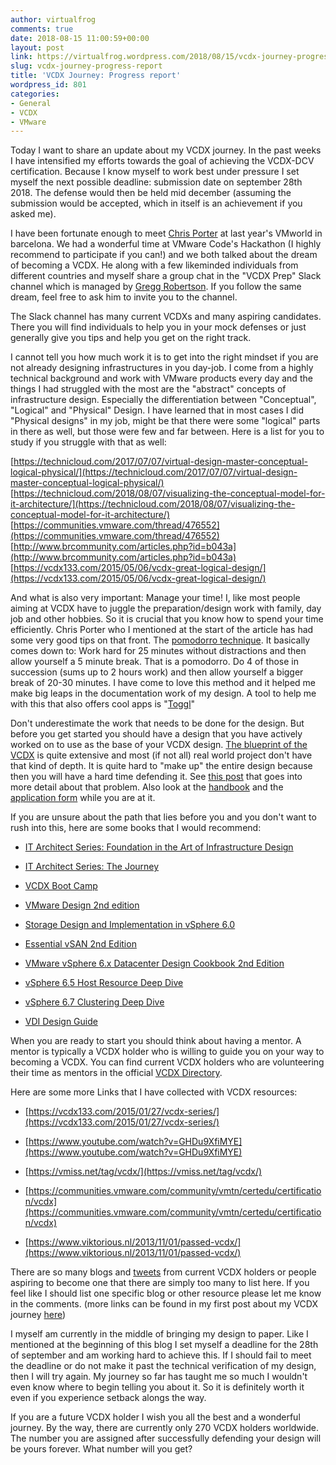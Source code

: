 ```yaml
---
author: virtualfrog
comments: true
date: 2018-08-15 11:00:59+00:00
layout: post
link: https://virtualfrog.wordpress.com/2018/08/15/vcdx-journey-progress-report/
slug: vcdx-journey-progress-report
title: 'VCDX Journey: Progress report'
wordpress_id: 801
categories:
- General
- VCDX
- VMware
---
```


Today I want to share an update about my VCDX journey. In the past weeks I have intensified my efforts towards the goal of achieving the VCDX-DCV certification. Because I know myself to work best under pressure I set myself the next possible deadline: submission date on september 28th 2018. The defense would then be held mid december (assuming the submission would be accepted, which in itself is an achievement if you asked me).<!-- more -->

I have been fortunate enough to meet [Chris Porter](https://vexpert.vmware.com/directory/936) at last year's VMworld in barcelona. We had a wonderful time at VMware Code's Hackathon (I highly recommend to participate if you can!) and we both talked about the dream of becoming a VCDX. He along with a few likeminded individuals from different countries and myself share a group chat in the "VCDX Prep" Slack channel which is managed by [Gregg Robertson](https://twitter.com/GreggRobertson5). If you follow the same dream, feel free to ask him to invite you to the channel.

The Slack channel has many current VCDXs and many aspiring candidates. There you will find individuals to help you in your mock defenses or just generally give you tips and help you get on the right track.

I cannot tell you how much work it is to get into the right mindset if you are not already designing infrastructures in you day-job. I come from a highly technical background and work with VMware products every day and the things I had struggled with the most are the "abstract" concepts of infrastructure design. Especially the differentiation between "Conceptual", "Logical" and "Physical" Design. I have learned that in most cases I did "Physical designs" in my job, might be that there were some "logical" parts in there as well, but those were few and far between. Here is a list for you to study if you struggle with that as well:

[https://technicloud.com/2017/07/07/virtual-design-master-conceptual-logical-physical/](https://technicloud.com/2017/07/07/virtual-design-master-conceptual-logical-physical/)
[https://technicloud.com/2018/08/07/visualizing-the-conceptual-model-for-it-architecture/](https://technicloud.com/2018/08/07/visualizing-the-conceptual-model-for-it-architecture/)
[https://communities.vmware.com/thread/476552](https://communities.vmware.com/thread/476552)
[http://www.brcommunity.com/articles.php?id=b043a](http://www.brcommunity.com/articles.php?id=b043a)
[https://vcdx133.com/2015/05/06/vcdx-great-logical-design/](https://vcdx133.com/2015/05/06/vcdx-great-logical-design/)

And what is also very important: Manage your time! I, like most people aiming at VCDX have to juggle the preparation/design work with family, day job and other hobbies. So it is crucial that you know how to spend your time efficiently. Chris Porter who I mentioned at the start of the article has had some very good tips on that front. The [pomodorro technique](https://francescocirillo.com/pages/pomodoro-technique). It basically comes down to: Work hard for 25 minutes without distractions and then allow yourself a 5 minute break. That is a pomodorro. Do 4 of those in succession (sums up to 2 hours work) and then allow yourself a bigger break of 20-30 minutes. I have come to love this method and it helped me make big leaps in the documentation work of my design. A tool to help me with this that also offers cool apps is "[Toggl](https://www.toggl.com/)"

Don't underestimate the work that needs to be done for the design. But before you get started you should have a design that you have actively worked on to use as the base of your VCDX design. [The blueprint of the VCDX](https://www.vmware.com/content/dam/digitalmarketing/vmware/en/pdf/certification/vmw-vcdx6-dcv-blueprint.pdf) is quite extensive and most (if not all) real world project don't have that kind of depth. It is quite hard to "make up" the entire design because then you will have a hard time defending it. See [this post](https://communities.vmware.com/thread/327300) that goes into more detail about that problem. Also look at the [handbook](https://www.vmware.com/content/dam/digitalmarketing/vmware/en/pdf/certification/vmw-vcdx6-dcv-handbook.pdf) and the [application form](https://www.vmware.com/content/dam/digitalmarketing/vmware/en/pdf/certification/vmw-vcdx6-dcv-application-v1.1.pdf) while you are at it.

If you are unsure about the path that lies before you and you don't want to rush into this, here are some books that I would recommend:



 	
  * [IT Architect Series: Foundation in the Art of Infrastructure Design](http://www.lulu.com/shop/john-yani-arrasjid-vcdx-001-and-chris-mccain-vcdx-079-and-mark-gabryjelski-vcdx-023/it-architect-series-foundation-in-the-art-of-infrastructure-design-a-practical-guide-for-it-architects/ebook/product-23278130.html?ppn=1)

 	
  * [IT Architect Series: The Journey](http://www.lulu.com/shop/melissa-palmer-vcdx-236/it-architect-series-the-journey-a-guidebook-for-anyone-interested-in-it-architecture/hardcover/product-23298646.html)

 	
  * [VCDX Boot Camp](https://www.amazon.com/VCDX-Boot-Camp-Preparing-Technology/dp/0321910591)

 	
  * [VMware Design 2nd edition](https://www.amazon.com/VMware-vSphere-Design-Forbes-Guthrie/dp/1118407911)

 	
  * [Storage Design and Implementation in vSphere 6.0](https://www.amazon.com/Storage-Design-Implementation-vSphere-Technology/dp/0134268105)

 	
  * [Essential vSAN 2nd Edition](https://www.amazon.com/Essential-Virtual-SAN-VSAN-Administrators/dp/0134511662)

 	
  * [VMware vSphere 6.x Datacenter Design Cookbook 2nd Edition](https://www.amazon.com/VMware-vSphere-Datacenter-Design-Cookbook/dp/1785283464)

 	
  * [vSphere 6.5 Host Resource Deep Dive](https://www.amazon.com/VMware-vSphere-Host-Resources-Deep/dp/1540873064)

 	
  * [vSphere 6.7 Clustering Deep Dive](https://www.amazon.com/VMware-vSphere-6-7-Clustering-Deepdive/dp/1722625325/)

 	
  * [VDI Design Guide](https://www.amazon.com/VDI-Design-Guide-comprehensive-standards/dp/1977535526)

When you are ready to start you should think about having a mentor. A mentor is typically a VCDX holder who is willing to guide you on your way to becoming a VCDX. You can find current VCDX holders who are volunteering their time as mentors in the official [VCDX Directory](https://vcdx.vmware.com/).

Here are some more Links that I have collected with VCDX resources:



 	
  * [https://vcdx133.com/2015/01/27/vcdx-series/](https://vcdx133.com/2015/01/27/vcdx-series/)

 	
  * [https://www.youtube.com/watch?v=GHDu9XfiMYE](https://www.youtube.com/watch?v=GHDu9XfiMYE)

 	
  * [https://vmiss.net/tag/vcdx/](https://vmiss.net/tag/vcdx/)

 	
  * [https://communities.vmware.com/community/vmtn/certedu/certification/vcdx](https://communities.vmware.com/community/vmtn/certedu/certification/vcdx)

 	
  * [https://www.viktorious.nl/2013/11/01/passed-vcdx/](https://www.viktorious.nl/2013/11/01/passed-vcdx/)

There are so many blogs and [tweets](https://twitter.com/hashtag/VCDX) from current VCDX holders or people aspiring to become one that there are simply too many to list here. If you feel like I should list one specific blog or other resource please let me know in the comments. (more links can be found in my first post about my VCDX journey [here](https://virtualfrog.wordpress.com/2017/07/18/starting-the-journey-towards-vcdx-dcv/))

I myself am currently in the middle of bringing my design to paper. Like I mentioned at the beginning of this blog I set myself a deadline for the 28th of september and am working hard to achieve this. If I should fail to meet the deadline or do not make it past the technical verification of my design, then I will try again. My journey so far has taught me so much I wouldn't even know where to begin telling you about it. So it is definitely worth it even if you experience setback alongs the way.

If you are a future VCDX holder I wish you all the best and a wonderful journey. By the way, there are currently only 270 VCDX holders worldwide. The number you are assigned after successfully defending your design will be yours forever. What number will you get?
